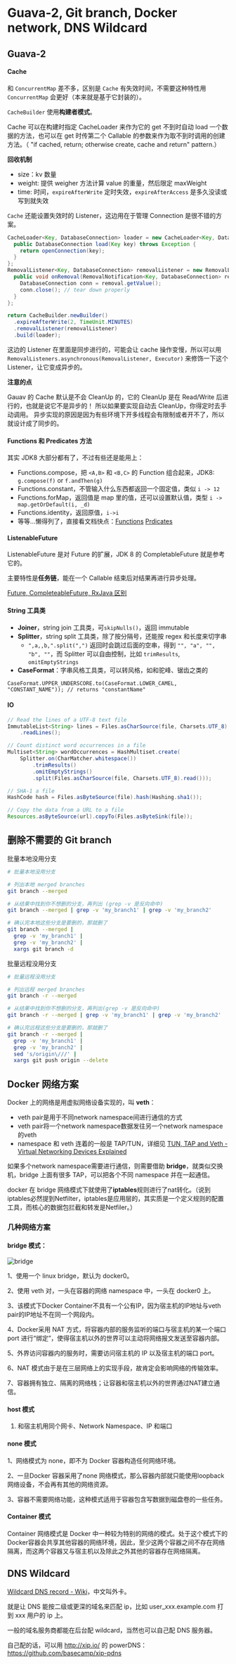 # Guava-2, Git branch, Docker network, DNS Wildcard

## Guava-2

#### Cache

和 `ConcurrentMap` 差不多，区别是 `Cache` 有失效时间，不需要这种特性用 `ConcurrentMap` 会更好（本来就是基于它封装的）。

`CacheBuilder` 使用**构建者模式**。

Cache 可以在构建时指定 CacheLoader 来作为它的 get 不到时自动 load 一个数据的方法，也可以在 get 时传第二个 Callable 的参数来作为取不到时调用的创建方法。（ "if cached, return; otherwise create, cache and return" pattern.）

**回收机制**

- size：kv 数量
- weight: 提供 weigher 方法计算 value 的重量，然后限定 maxWeight
- time: 时间，`expireAfterWrite` 定时失效，`expireAfterAccess` 是多久没读或写到就失效

`Cache` 还能设置失效时的 Listener，这边用在于管理 Connection 是很不错的方案。

```java
CacheLoader<Key, DatabaseConnection> loader = new CacheLoader<Key, DatabaseConnection> () {
  public DatabaseConnection load(Key key) throws Exception {
    return openConnection(key);
  }
};
RemovalListener<Key, DatabaseConnection> removalListener = new RemovalListener<Key, DatabaseConnection>() {
  public void onRemoval(RemovalNotification<Key, DatabaseConnection> removal) {
    DatabaseConnection conn = removal.getValue();
    conn.close(); // tear down properly
  }
};

return CacheBuilder.newBuilder()
  .expireAfterWrite(2, TimeUnit.MINUTES)
  .removalListener(removalListener)
  .build(loader);
```

这边的 Listener 在里面是同步进行的，可能会让 cache 操作变慢，所以可以用`RemovalListeners.asynchronous(RemovalListener, Executor)` 来修饰一下这个 Listener，让它变成异步的。

**注意的点**

Gauav 的 Cache 默认是不会 CleanUp 的，它的 CleanUp 是在 Read/Write 后进行的，也就是说它不是异步的！
所以如果要实现自动去 CleanUp，你得定时去手动调用。
异步实现的原因是因为有些环境下开多线程会有限制或者开不了，所以就设计成了同步的。

#### Functions 和 Predicates 方法

其实 JDK8 大部分都有了，不过有些还是能用上：

- Functions.compose，把 `<A,B>` 和 `<B,C>` 的 Function 组合起来，JDK8: `g.compose(f)` or `f.andThen(g)`
- Functions.constant，不管输入什么东西都返回一个固定值，类似 `i -> 12`
- Functions.forMap，返回值是 map 里的值，还可以设置默认值，类型 `i -> map.getOrDefault(i, _d)`
- Functions.identity，返回原值，`i->i`
- 等等...懒得列了，直接看文档快点：[Functions](http://google.github.io/guava/releases/snapshot/api/docs/com/google/common/base/Functions.html) [Prdicates](http://google.github.io/guava/releases/snapshot/api/docs/com/google/common/base/Predicates.html)

#### ListenableFuture

ListenableFuture 是对 Future 的扩展，JDK 8 的 CompletableFuture 就是参考它的。

主要特性是**任务链**，能在一个 Callable 结束后对结果再进行异步处理。

[Future, CompleteableFuture, RxJava 区别](https://stackoverflow.com/questions/35329845/difference-between-completablefuture-future-and-rxjavas-observable/35347215)

#### String 工具类

- **Joiner**，string join 工具类，可`skipNulls()`，返回 immutable
- **Splitter**，string split 工具类，除了按分隔号，还能按 regex 和长度来切字串
  - `",a,,b,".split(",")` 返回时会跳过后面的空串，得到 `"", "a", "", "b", ""`，而 Splitter 可以自由控制，比如 `trimResults`,  `omitEmptyStrings`
- **CaseFormat**：字串风格工具类，可以转风格，如和驼峰、锯齿之类的

```
CaseFormat.UPPER_UNDERSCORE.to(CaseFormat.LOWER_CAMEL, "CONSTANT_NAME")); // returns "constantName"
```

#### IO

```java
// Read the lines of a UTF-8 text file
ImmutableList<String> lines = Files.asCharSource(file, Charsets.UTF_8)
    .readLines();

// Count distinct word occurrences in a file
Multiset<String> wordOccurrences = HashMultiset.create(
    Splitter.on(CharMatcher.whitespace())
        .trimResults()
        .omitEmptyStrings()
        .split(Files.asCharSource(file, Charsets.UTF_8).read()));

// SHA-1 a file
HashCode hash = Files.asByteSource(file).hash(Hashing.sha1());

// Copy the data from a URL to a file
Resources.asByteSource(url).copyTo(Files.asByteSink(file));
```



## 删除不需要的 Git branch

批量本地没用分支

```sh
# 批量本地没用分支

# 列出本地 merged branches
git branch --merged

# 从结果中找到你不想删的分支，再列出 (grep -v 是反向命中)
git branch --merged | grep -v 'my_branch1' | grep -v 'my_branch2'

# 确认完本地这些分支是要删的，那就删了
git branch --merged | 
  grep -v 'my_branch1' | 
  grep -v 'my_branch2' | 
  xargs git branch -d
```

批量远程没用分支

```sh
# 批量远程没用分支

# 列出远程 merged branches
git branch -r --merged

# 从结果中找到你不想删的分支，再列出(grep -v 是反向命中)
git branch -r --merged | grep -v 'my_branch1' | grep -v 'my_branch2'

# 确认完远程这些分支是要删的，那就删了
git branch -r --merged |
  grep -v 'my_branch1' |
  grep -v 'my_branch2' | 
  sed 's/origin\///' |
  xargs git push origin --delete
```

## Docker 网络方案

Docker 上的网络是用虚拟网络设备实现的，叫 **veth**：

- veth pair是用于不同network namespace间进行通信的方式
- veth pair将一个network namespace数据发往另一个network namespace的veth
- namespace 和 veth 连着的一般是 TAP/TUN，详细见 [TUN, TAP and Veth - Virtual Networking Devices Explained](https://www.fir3net.com/Networking/Terms-and-Concepts/virtual-networking-devices-tun-tap-and-veth-pairs-explained.html)

如果多个network namespace需要进行通信，则需要借助 **bridge**，就类似交换机，bridge 上面有很多 TAP，可以把各个不同 namespace 并在一起通信。

docker 在 bridge 网络模式下就使用了**iptables**规则进行了nat转化。（说到iptables必然提到Netfilter，iptables是应用层的，其实质是一个定义规则的配置工具，而核心的数据包拦截和转发是Netfiler。）

### **几种网络方案**

#### bridge 模式：

![bridge](http://blog.daocloud.io/wp-content/uploads/2015/01/Docker_Topology.jpg)

1、使用一个 linux bridge，默认为 docker0。

2、使用 veth 对，一头在容器的网络 namespace 中，一头在 docker0 上。

3、该模式下Docker Container不具有一个公有IP，因为宿主机的IP地址与veth pair的IP地址不在同一个网段内。

4、Docker采用 NAT 方式，将容器内部的服务监听的端口与宿主机的某一个端口port 进行“绑定”，使得宿主机以外的世界可以主动将网络报文发送至容器内部。

5、外界访问容器内的服务时，需要访问宿主机的 IP 以及宿主机的端口 port。

6、NAT 模式由于是在三层网络上的实现手段，故肯定会影响网络的传输效率。

7、容器拥有独立、隔离的网络栈；让容器和宿主机以外的世界通过NAT建立通信。

#### host 模式

1. 和宿主机用同个网卡、Network Namespace、IP 和端口

#### none 模式

1、网络模式为 none，即不为 Docker 容器构造任何网络环境。

2、一旦Docker 容器采用了none 网络模式，那么容器内部就只能使用loopback网络设备，不会再有其他的网络资源。

3、容器不需要网络功能，这种模式适用于容器包含写数据到磁盘卷的一些任务。

#### Container 模式

Container 网络模式是 Docker 中一种较为特别的网络的模式。处于这个模式下的 Docker容器会共享其他容器的网络环境，因此，至少这两个容器之间不存在网络隔离，而这两个容器又与宿主机以及除此之外其他的容器存在网络隔离。  

## DNS Wildcard

[Wildcard DNS record - Wiki](https://en.wikipedia.org/wiki/Wildcard_DNS_record)，中文叫外卡。

就是让 DNS 能按二级或更深的域名来匹配 ip，比如 user_xxx.example.com 打到 xxx 用户的 ip 上。

一般的域名服务商都能在后台配 wildcard，当然也可以自己配 DNS 服务器。

自己配的话，可以用 http://xip.io/ 的 powerDNS：https://github.com/basecamp/xip-pdns